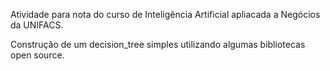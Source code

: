 Atividade para nota do curso de Inteligência Artificial apliacada a Negócios da UNIFACS.

Construção de um decision_tree simples utilizando algumas bibliotecas open source.